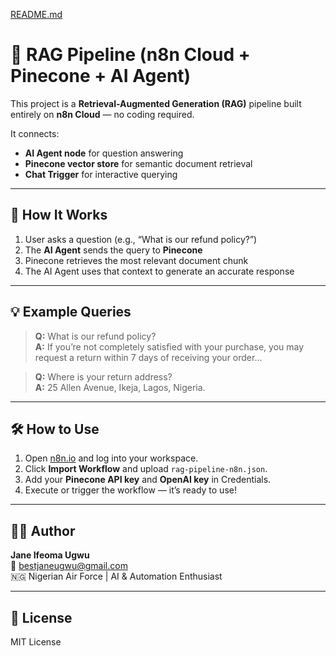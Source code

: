 [README.md](https://github.com/user-attachments/files/22965454/README.md)
# 🧩 RAG Pipeline (n8n Cloud + Pinecone + AI Agent)

This project is a **Retrieval-Augmented Generation (RAG)** pipeline built entirely on **n8n Cloud** — no coding required.

It connects:
- **AI Agent node** for question answering  
- **Pinecone vector store** for semantic document retrieval  
- **Chat Trigger** for interactive querying  

---

## 🚀 How It Works
1. User asks a question (e.g., “What is our refund policy?”)  
2. The **AI Agent** sends the query to **Pinecone**  
3. Pinecone retrieves the most relevant document chunk  
4. The AI Agent uses that context to generate an accurate response  

---

## 💡 Example Queries
> **Q:** What is our refund policy?  
> **A:** If you’re not completely satisfied with your purchase, you may request a return within 7 days of receiving your order...

> **Q:** Where is your return address?  
> **A:** 25 Allen Avenue, Ikeja, Lagos, Nigeria.

---

## 🛠 How to Use
1. Open [n8n.io](https://n8n.io) and log into your workspace.  
2. Click **Import Workflow** and upload `rag-pipeline-n8n.json`.  
3. Add your **Pinecone API key** and **OpenAI key** in Credentials.  
4. Execute or trigger the workflow — it’s ready to use!  

---

## 👩‍💻 Author
**Jane Ifeoma Ugwu**  
📧 bestjaneugwu@gmail.com  
🇳🇬 Nigerian Air Force | AI & Automation Enthusiast  

---

## 🪪 License
MIT License

